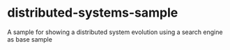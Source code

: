 # distributed-systems-sample
A sample for showing a distributed system evolution using a search engine as base sample
